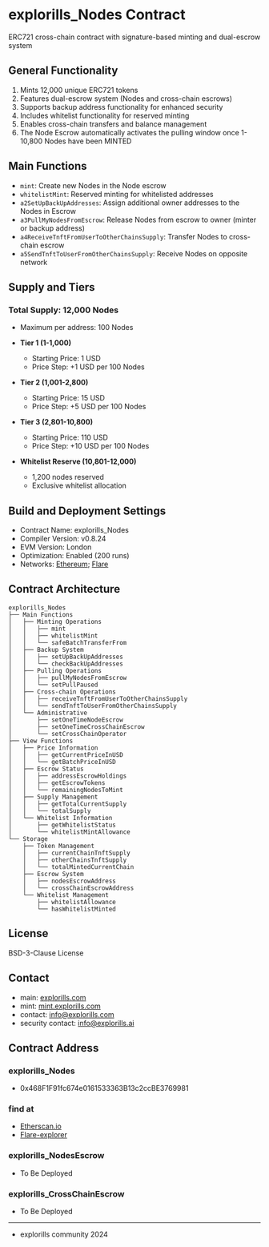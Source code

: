 # explorills_Nodes Contract

ERC721 cross-chain contract with signature-based minting and dual-escrow system

## General Functionality

1. Mints 12,000 unique ERC721 tokens
2. Features dual-escrow system (Nodes and cross-chain escrows)
3. Supports backup address functionality for enhanced security
4. Includes whitelist functionality for reserved minting
5. Enables cross-chain transfers and balance management
6. The Node Escrow automatically activates the pulling window once 1-10,800 Nodes have been MINTED

## Main Functions

* `mint`: Create new Nodes in the Node escrow
* `whitelistMint`: Reserved minting for whitelisted addresses
* `a2SetUpBackUpAddresses`: Assign additional owner addresses to the Nodes in Escrow
* `a3PullMyNodesFromEscrow`: Release Nodes from escrow to owner (minter or backup address)
* `a4ReceiveTnftFromUserToOtherChainsSupply`: Transfer Nodes to cross-chain escrow
* `a5SendTnftToUserFromOtherChainsSupply`: Receive Nodes on opposite network 

## Supply and Tiers

### Total Supply: 12,000 Nodes

* Maximum per address: 100 Nodes

* **Tier 1 (1-1,000)**
  - Starting Price: 1 USD
  - Price Step: +1 USD per 100 Nodes
* **Tier 2 (1,001-2,800)**
  - Starting Price: 15 USD
  - Price Step: +5 USD per 100 Nodes
* **Tier 3 (2,801-10,800)**
  - Starting Price: 110 USD
  - Price Step: +10 USD per 100 Nodes
* **Whitelist Reserve (10,801-12,000)**
  - 1,200 nodes reserved
  - Exclusive whitelist allocation

## Build and Deployment Settings
* Contract Name: explorills_Nodes
* Compiler Version: v0.8.24
* EVM Version: London
* Optimization: Enabled (200 runs)
* Networks: [Ethereum](https://ethereum.org/en/); [Flare](https://flare.network/)

## Contract Architecture
```
explorills_Nodes
├── Main Functions
│   ├── Minting Operations
│   │   ├── mint
│   │   ├── whitelistMint
│   │   └── safeBatchTransferFrom
│   ├── Backup System
│   │   ├── setUpBackUpAddresses
│   │   └── checkBackUpAddresses
│   ├── Pulling Operations
│   │   ├── pullMyNodesFromEscrow
│   │   └── setPullPaused
│   ├── Cross-chain Operations
│   │   ├── receiveTnftFromUserToOtherChainsSupply
│   │   └── sendTnftToUserFromOtherChainsSupply
│   └── Administrative
│       ├── setOneTimeNodeEscrow
│       ├── setOneTimeCrossChainEscrow
│       └── setCrossChainOperator
├── View Functions
│   ├── Price Information
│   │   ├── getCurrentPriceInUSD
│   │   └── getBatchPriceInUSD
│   ├── Escrow Status
│   │   ├── addressEscrowHoldings
│   │   ├── getEscrowTokens
│   │   └── remainingNodesToMint
│   ├── Supply Management
│   │   ├── getTotalCurrentSupply
│   │   └── totalSupply
│   └── Whitelist Information
│       ├── getWhitelistStatus
│       └── whitelistMintAllowance
└── Storage
    ├── Token Management
    │   ├── currentChainTnftSupply
    │   ├── otherChainsTnftSupply
    │   └── totalMintedCurrentChain
    ├── Escrow System
    │   ├── nodesEscrowAddress
    │   └── crossChainEscrowAddress
    └── Whitelist Management
        ├── whitelistAllowance
        └── hasWhitelistMinted
```

## License

BSD-3-Clause License

## Contact

- main: [explorills.com](https://explorills.com)
- mint: [mint.explorills.com](https://mint.explorills.com)
- contact: info@explorills.com
- security contact: info@explorills.ai

## Contract Address
### explorills_Nodes 
- 0x468F1F91fc674e0161533363B13c2ccBE3769981
### find at
- [Etherscan.io](https://etherscan.io/address/0x468F1F91fc674e0161533363B13c2ccBE3769981#code)
- [Flare-explorer](https://flare-explorer.flare.network/address/0x468F1F91fc674e0161533363B13c2ccBE3769981?tab=contract)

### explorills_NodesEscrow
- To Be Deployed
### explorills_CrossChainEscrow
- To Be Deployed
---

- explorills community 2024
